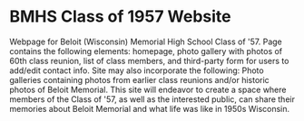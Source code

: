 # BMHS Class of 1957 Website
Webpage for Beloit (Wisconsin) Memorial High School Class of '57.  Page contains the following elements: homepage, photo gallery with photos of 60th class reunion, list of class members, and third-party form for users to add/edit contact info.
Site may also incorporate the following: Photo galleries containing photos from earlier class reunions and/or historic photos of Beloit Memorial.  This site will endeavor to create a space where members of the Class of '57, as well as the interested public,
can share their memories about Beloit Memorial and what life was like in 1950s Wisconsin.